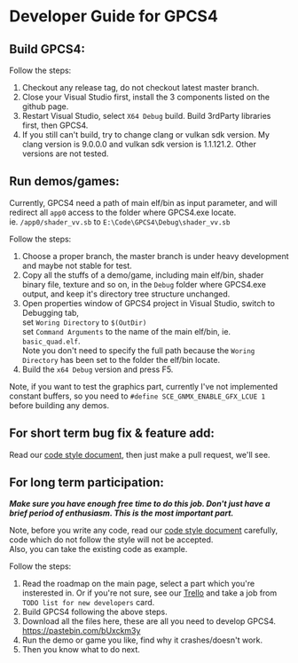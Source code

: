 # Developer Guide for GPCS4

## Build GPCS4:
Follow the steps:
1. Checkout any release tag, do not checkout latest master branch.
2. Close your Visual Studio first, install the 3 components listed on the github page.
3. Restart Visual Studio, select `X64 Debug` build. Build 3rdParty libraries first, then GPCS4.
4. If you still can't build, try to change clang or vulkan sdk version. My clang version is 9.0.0.0 and vulkan sdk version is 1.1.121.2. Other versions are not tested.


## Run demos/games:
Currently, GPCS4 need a path of main elf/bin as input parameter, and will redirect all `app0` access to the folder where GPCS4.exe locate.  
ie. `/app0/shader_vv.sb` to `E:\Code\GPCS4\Debug\shader_vv.sb`  

Follow the steps:
1. Choose a proper branch, the master branch is under heavy development and maybe not stable for test.
2. Copy all the stuffs of a demo/game, including main elf/bin, shader binary file, texture and so on, in the `Debug` folder where GPCS4.exe output, and keep it's directory tree structure unchanged.
3. Open properties window of GPCS4 project in Visual Studio, switch to Debugging tab,  
set `Woring Directory` to `$(OutDir)`  
set `Command Arguments` to the name of the main elf/bin, ie. `basic_quad.elf`.   
Note you don't need to specify the full path because the `Woring Directory` has been set to the folder the elf/bin locate.
4. Build the `x64 Debug` version and press F5.

Note, if you want to test the graphics part, currently I've not implemented constant buffers, so you need to 
`#define SCE_GNMX_ENABLE_GFX_LCUE 1` before building any demos.

## For short term bug fix & feature add:
Read our [code style document](https://github.com/Inori/GPCS4/blob/master/Doc/CodeStyle.md), then just make a pull request, we'll see.


## For long term participation:

***Make sure you have enough free time to do this job. Don't just have a brief period of enthusiasm. This is the most important part.***

Note, before you write any code, read our [code style document](https://github.com/Inori/GPCS4/blob/master/Doc/CodeStyle.md) carefully, code which do not follow the style will not be accepted.  
Also, you can take the existing code as example.

Follow the steps:
1. Read the roadmap on the main page, select a part which you're insterested in. Or if you're not sure, see our [Trello](https://trello.com/b/4kZu97F5/gpcs4) and take a job from `TODO list for new developers` card.
2. Build GPCS4 following the above steps.
3. Download all the files here, these are all you need to develop GPCS4.  
    https://pastebin.com/bUxckm3y
4. Run the demo or game you like, find why it crashes/doesn't work.
5. Then you know what to do next.

